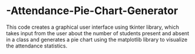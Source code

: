 # -Attendance-Pie-Chart-Generator
This code creates a graphical user interface using tkinter library, which takes input from the user about the number of students present and absent in a class and generates a pie chart using the matplotlib library to visualize the attendance statistics.
